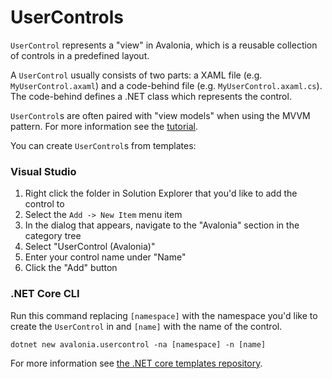 # UserControls

`UserControl` represents a "view" in Avalonia, which is a reusable collection of controls in a predefined layout.

A `UserControl` usually consists of two parts: a XAML file \(e.g. `MyUserControl.axaml`\) and a code-behind file \(e.g. `MyUserControl.axaml.cs`\). The code-behind defines a .NET class which represents the control.

`UserControl`s are often paired with "view models" when using the MVVM pattern. For more information see the [tutorial](../../tutorials/todo-list-app/).

You can create `UserControl`s from templates:

### Visual Studio <a id="visual-studio"></a>

1. Right click the folder in Solution Explorer that you'd like to add the control to
2. Select the `Add -> New Item` menu item
3. In the dialog that appears, navigate to the "Avalonia" section in the category tree
4. Select "UserControl \(Avalonia\)"
5. Enter your control name under "Name"
6. Click the "Add" button

### .NET Core CLI <a id="net-core-cli"></a>

Run this command replacing `[namespace]` with the namespace you'd like to create the `UserControl` in and `[name]` with the name of the control.

```text
dotnet new avalonia.usercontrol -na [namespace] -n [name]
```

For more information see [the .NET core templates repository](https://github.com/AvaloniaUI/avalonia-dotnet-templates/).

